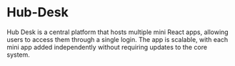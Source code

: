 # Hub-Desk
Hub Desk is a central platform that hosts multiple mini React apps, allowing users to access them through a single login. The app is scalable, with each mini app added independently without requiring updates to the core system.
